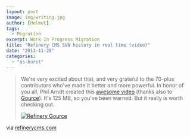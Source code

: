 ```yaml
---
layout: post
image: img/writing.jpg
author: [Helmut]
tags:
  - Migration
excerpt: Work In Progress Migration
title: "Refinery CMS SVN history in real time (video)"
date: "2011-11-28"
categories: 
  - "as-burst"
---
```


> We're very excited about that, and very grateful to the 70-plus contributors who've made it better and more powerful. In honor of you all, Phil Arndt created this [awesome video](http://dl.dropbox.com/u/10962802/refinerycms-gource.mp4 "http://dl.dropbox.com/u/10962802/refinerycms-gource.mp4") (thanks also to [Gource](http://code.google.com/p/gource/ "http://code.google.com/p/gource/")). It's 125 MB, so you've been warned. But it really is worth checking out. 
> 
> [![Refinery Gource](images/14_43_44_894_refinery_gource.jpg "Refinery Gource")](http://dl.dropbox.com/u/10962802/refinerycms-gource.mp4 "http://dl.dropbox.com/u/10962802/refinerycms-gource.mp4")

via [refinerycms.com](http://refinerycms.com/blog/now-ranked-as-the-most-popular-rails-cms)
